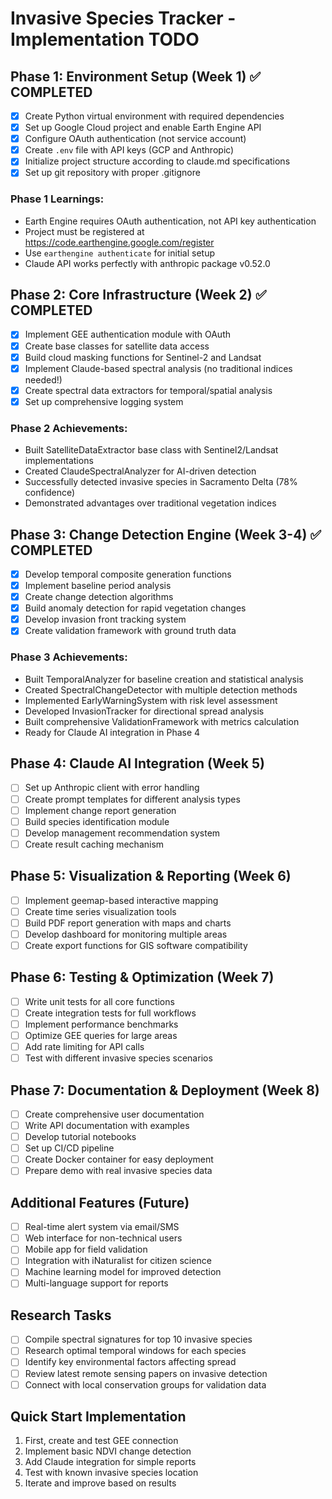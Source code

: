 # Invasive Species Tracker - Implementation TODO

## Phase 1: Environment Setup (Week 1) ✅ COMPLETED
- [x] Create Python virtual environment with required dependencies
- [x] Set up Google Cloud project and enable Earth Engine API
- [x] Configure OAuth authentication (not service account)
- [x] Create `.env` file with API keys (GCP and Anthropic)
- [x] Initialize project structure according to claude.md specifications
- [x] Set up git repository with proper .gitignore

### Phase 1 Learnings:
- Earth Engine requires OAuth authentication, not API key authentication
- Project must be registered at https://code.earthengine.google.com/register
- Use `earthengine authenticate` for initial setup
- Claude API works perfectly with anthropic package v0.52.0

## Phase 2: Core Infrastructure (Week 2) ✅ COMPLETED
- [x] Implement GEE authentication module with OAuth
- [x] Create base classes for satellite data access
- [x] Build cloud masking functions for Sentinel-2 and Landsat
- [x] Implement Claude-based spectral analysis (no traditional indices needed!)
- [x] Create spectral data extractors for temporal/spatial analysis
- [x] Set up comprehensive logging system

### Phase 2 Achievements:
- Built SatelliteDataExtractor base class with Sentinel2/Landsat implementations
- Created ClaudeSpectralAnalyzer for AI-driven detection
- Successfully detected invasive species in Sacramento Delta (78% confidence)
- Demonstrated advantages over traditional vegetation indices

## Phase 3: Change Detection Engine (Week 3-4) ✅ COMPLETED
- [x] Develop temporal composite generation functions
- [x] Implement baseline period analysis
- [x] Create change detection algorithms
- [x] Build anomaly detection for rapid vegetation changes
- [x] Develop invasion front tracking system
- [x] Create validation framework with ground truth data

### Phase 3 Achievements:
- Built TemporalAnalyzer for baseline creation and statistical analysis
- Created SpectralChangeDetector with multiple detection methods
- Implemented EarlyWarningSystem with risk level assessment
- Developed InvasionTracker for directional spread analysis
- Built comprehensive ValidationFramework with metrics calculation
- Ready for Claude AI integration in Phase 4

## Phase 4: Claude AI Integration (Week 5)
- [ ] Set up Anthropic client with error handling
- [ ] Create prompt templates for different analysis types
- [ ] Implement change report generation
- [ ] Build species identification module
- [ ] Develop management recommendation system
- [ ] Create result caching mechanism

## Phase 5: Visualization & Reporting (Week 6)
- [ ] Implement geemap-based interactive mapping
- [ ] Create time series visualization tools
- [ ] Build PDF report generation with maps and charts
- [ ] Develop dashboard for monitoring multiple areas
- [ ] Create export functions for GIS software compatibility

## Phase 6: Testing & Optimization (Week 7)
- [ ] Write unit tests for all core functions
- [ ] Create integration tests for full workflows
- [ ] Implement performance benchmarks
- [ ] Optimize GEE queries for large areas
- [ ] Add rate limiting for API calls
- [ ] Test with different invasive species scenarios

## Phase 7: Documentation & Deployment (Week 8)
- [ ] Create comprehensive user documentation
- [ ] Write API documentation with examples
- [ ] Develop tutorial notebooks
- [ ] Set up CI/CD pipeline
- [ ] Create Docker container for easy deployment
- [ ] Prepare demo with real invasive species data

## Additional Features (Future)
- [ ] Real-time alert system via email/SMS
- [ ] Web interface for non-technical users
- [ ] Mobile app for field validation
- [ ] Integration with iNaturalist for citizen science
- [ ] Machine learning model for improved detection
- [ ] Multi-language support for reports

## Research Tasks
- [ ] Compile spectral signatures for top 10 invasive species
- [ ] Research optimal temporal windows for each species
- [ ] Identify key environmental factors affecting spread
- [ ] Review latest remote sensing papers on invasive detection
- [ ] Connect with local conservation groups for validation data

## Quick Start Implementation
1. First, create and test GEE connection
2. Implement basic NDVI change detection
3. Add Claude integration for simple reports
4. Test with known invasive species location
5. Iterate and improve based on results
